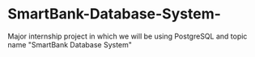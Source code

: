 # SmartBank-Database-System-
Major internship project in which we will be using PostgreSQL and topic name "SmartBank Database System"

